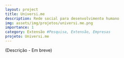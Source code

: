 ```yaml
---
layout: project
title: Universi.me
description: Rede social para desenvolvimento humano
img: assets/img/projetos/universi.me.png
importance: 1
category: Extensão #Pesquisa, Extensão, Empresas
projeto: Universi.me
---
```


(Descrição - Em breve)

